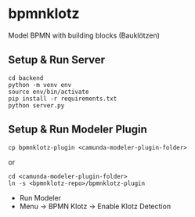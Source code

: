 # bpmnklotz

Model BPMN with building blocks (Bauklötzen)

## Setup & Run Server

```
cd backend
python -m venv env
source env/bin/activate
pip install -r requirements.txt
python server.py
```

## Setup & Run Modeler Plugin

```
cp bpmnklotz-plugin <camunda-modeler-plugin-folder>
```

or

```
cd <camunda-modeler-plugin-folder>
ln -s <bpmnklotz-repo>/bpmnklotz-plugin
```

* Run Modeler
* Menu -> BPMN Klotz -> Enable Klotz Detection
